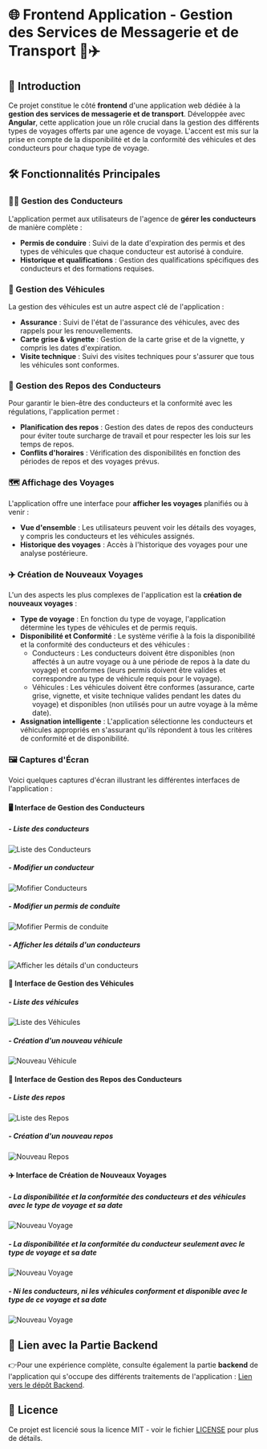 # 🌐 Frontend Application - Gestion des Services de Messagerie et de Transport 🚚✈️

## 🚀 Introduction

Ce projet constitue le côté **frontend** d'une application web dédiée à la **gestion des services de messagerie et de transport**. Développée avec **Angular**, cette application joue un rôle crucial dans la gestion des différents types de voyages offerts par une agence de voyage. L'accent est mis sur la prise en compte de la disponibilité et de la conformité des véhicules et des conducteurs pour chaque type de voyage.

## 🛠️ Fonctionnalités Principales

### 👨‍✈️ Gestion des Conducteurs

L'application permet aux utilisateurs de l'agence de **gérer les conducteurs** de manière complète :
- **Permis de conduire** : Suivi de la date d'expiration des permis et des types de véhicules que chaque conducteur est autorisé à conduire.
- **Historique et qualifications** : Gestion des qualifications spécifiques des conducteurs et des formations requises.

### 🚗 Gestion des Véhicules

La gestion des véhicules est un autre aspect clé de l'application :
- **Assurance** : Suivi de l'état de l'assurance des véhicules, avec des rappels pour les renouvellements.
- **Carte grise & vignette** : Gestion de la carte grise et de la vignette, y compris les dates d'expiration.
- **Visite technique** : Suivi des visites techniques pour s'assurer que tous les véhicules sont conformes.

### 🛌 Gestion des Repos des Conducteurs

Pour garantir le bien-être des conducteurs et la conformité avec les régulations, l'application permet :
- **Planification des repos** : Gestion des dates de repos des conducteurs pour éviter toute surcharge de travail et pour respecter les lois sur les temps de repos.
- **Conflits d'horaires** : Vérification des disponibilités en fonction des périodes de repos et des voyages prévus.

### 🗺️ Affichage des Voyages

L'application offre une interface pour **afficher les voyages** planifiés ou à venir :
- **Vue d'ensemble** : Les utilisateurs peuvent voir les détails des voyages, y compris les conducteurs et les véhicules assignés.
- **Historique des voyages** : Accès à l'historique des voyages pour une analyse postérieure.

### ✈️ Création de Nouveaux Voyages

L'un des aspects les plus complexes de l'application est la **création de nouveaux voyages** :
- **Type de voyage** : En fonction du type de voyage, l'application détermine les types de véhicules et de permis requis.
- **Disponibilité et Conformité** : Le système vérifie à la fois la disponibilité et la conformité des conducteurs et des véhicules :
  - Conducteurs : Les conducteurs doivent être disponibles (non affectés à un autre voyage ou à une période de repos à la date du voyage) et conformes (leurs permis doivent être valides et correspondre au type de véhicule requis pour le voyage).
  - Véhicules : Les véhicules doivent être conformes (assurance, carte grise, vignette, et visite technique valides pendant les dates du voyage) et disponibles (non utilisés pour un autre voyage à la même date).
- **Assignation intelligente** :  L'application sélectionne les conducteurs et véhicules appropriés en s'assurant qu'ils répondent à tous les critères de conformité et de disponibilité.

### 🖼️ Captures d'Écran

Voici quelques captures d'écran illustrant les différentes interfaces de l'application :

#### 🖥️ Interface de Gestion des Conducteurs

##### - Liste des conducteurs
![Liste des Conducteurs](./images/liste-conducteurs.jpg)

##### - Modifier un conducteur
![Mofifier Conducteurs](./images/modifier-conducteur.jpg)

##### - Modifier un permis de conduite
![Mofifier Permis de conduite](./images/modifier-permis.jpg)

##### - Afficher les détails d'un conducteurs
![Afficher les détails d'un conducteurs](./images/afficher-conducteur.jpg)

#### 🚗 Interface de Gestion des Véhicules

##### - Liste des véhicules
![Liste des Véhicules](./images/liste-vehicule.jpg)

##### - Création d'un nouveau véhicule
![Nouveau Véhicule](./images/nouveu-vehicule.jpg)

#### 🛌 Interface de Gestion des Repos des Conducteurs

##### - Liste des repos
![Liste des Repos](./images/liste-repos.jpg)

##### - Création d'un nouveau repos
![Nouveau Repos](./images/nouveau-repos.jpg)

#### ✈️ Interface de Création de Nouveaux Voyages

##### - La disponibilitée et la conformitée des conducteurs et des véhicules avec le type de voyage et sa date
![Nouveau Voyage](./images/nouveau-voyage-1.jpg)

##### - La disponibilitée et la conformitée du conducteur seulement avec le type de voyage et sa date
![Nouveau Voyage](./images/nouveau-voyage-2.jpg)

##### - Ni les conducteurs, ni les véhicules conforment et disponible avec le type de ce voyage et sa date
![Nouveau Voyage](./images/nouveau-voyage-3.jpg)

## 🔗 Lien avec la Partie Backend

👉Pour une expérience complète, consulte également la partie **backend** de l'application qui s'occupe des différents traitements de l'application : <a href="https://github.com/BiouiAdnane/Backend-Application---Gestion-des-Services-de-Messagerie-et-de-Transport" target="_blank">Lien vers le dépôt Backend</a>.


## 📝 Licence

Ce projet est licencié sous la licence MIT - voir le fichier [LICENSE](LICENSE) pour plus de détails.
